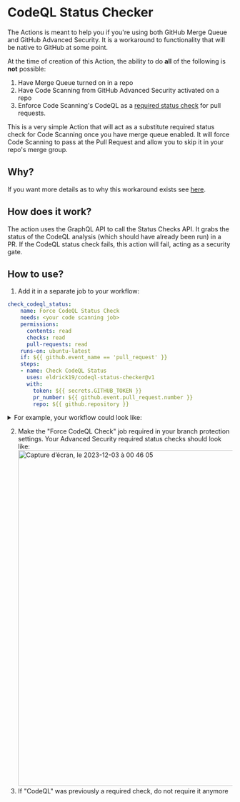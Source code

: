 # CodeQL Status Checker

The Actions is meant to help you if you're using both GitHub Merge Queue and GitHub Advanced Security. It is a workaround to functionality that will be native to GitHub at some point.

At the time of creation of this Action, the ability to do **all** of the following is **not** possible:
1. Have Merge Queue turned on in a repo
2. Have Code Scanning from GitHub Advanced Security activated on a repo
3. Enforce Code Scanning's CodeQL as a [required status check](https://docs.github.com/en/pull-requests/collaborating-with-pull-requests/collaborating-on-repositories-with-code-quality-features/about-status-checks) for pull requests.

This is a very simple Action that will act as a substitute required status check for Code Scanning once you have merge queue enabled. It will force Code Scanning to pass at the Pull Request and allow you to skip it in your repo's merge group.

## Why?

If you want more details as to why this workaround exists see [here](). 

## How does it work?

The action uses the GraphQL API to call the Status Checks API. It grabs the status of the CodeQL analysis (which should have already been run) in a PR. If the CodeQL status check fails, this action will fail, acting as a security gate.

## How to use?
1. Add it in a separate job to your workflow:

  ````yaml
  check_codeql_status:
      name: Force CodeQL Status Check
      needs: <your code scanning job>
      permissions: 
        contents: read
        checks: read
        pull-requests: read
      runs-on: ubuntu-latest
      if: ${{ github.event_name == 'pull_request' }}
      steps:
      - name: Check CodeQL Status
        uses: eldrick19/codeql-status-checker@v1
        with:
          token: ${{ secrets.GITHUB_TOKEN }}
          pr_number: ${{ github.event.pull_request.number }}
          repo: ${{ github.repository }}
  ````

  <details>
  <summary>For example, your workflow could look like:</summary>
  <br/>
    
  ````yaml
  name: "CodeQL"
  
  on:
    pull_request:
      branches: [ "main" ]
    merge_group:
  
  jobs:
    analyze:
      name: Analyze
      runs-on: ${{ (matrix.language == 'swift' && 'macos-latest') || 'ubuntu-latest' }}
      timeout-minutes: ${{ (matrix.language == 'swift' && 120) || 360 }}
      permissions:
        actions: read
        contents: read
        security-events: write
  
      strategy:
        fail-fast: false
        matrix:
          language: [ 'javascript-typescript' ]
  
      steps:
      - name: Checkout repository
        uses: actions/checkout@v3
  
      # Initializes the CodeQL tools for scanning.
      - name: Initialize CodeQL
        uses: github/codeql-action/init@v2
        with:
          languages: ${{ matrix.language }}
  
      - name: Autobuild
        uses: github/codeql-action/autobuild@v2
  
      - name: Perform CodeQL Analysis
        uses: github/codeql-action/analyze@v2
        with:
          category: "/language:${{matrix.language}}"
  
     check_codeql_status:
      name: Force CodeQL Status Check
      needs: analyze
      permissions: 
        contents: read
        checks: read
        pull-requests: read
      runs-on: ubuntu-latest
      if: ${{ github.event_name == 'pull_request' }}
      steps:
      - name: Check CodeQL Status
        uses: eldrick19/codeql-status-checker@v1
        with:
          token: ${{ secrets.GITHUB_TOKEN }}
          pr_number: ${{ github.event.pull_request.number }}
          repo: ${{ github.repository }}
  ````
  </details>

2. Make the "Force CodeQL Check" job required in your branch protection settings. Your Advanced Security required status checks should look like:
   <img width="752" alt="Capture d’écran, le 2023-12-03 à 00 46 05" src="https://github.com/Eldrick19/codeql-status-checker/assets/26189114/a89cdecf-1ca8-49c0-abd6-33157e8f910e">
4. If "CodeQL" was previously a required check, do not require it anymore
